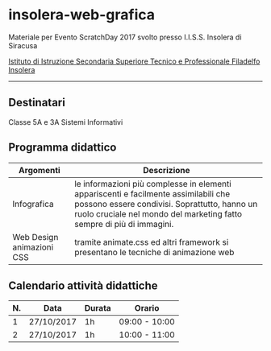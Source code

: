 # insolera-web-grafica
Materiale per Evento ScratchDay 2017 svolto presso I.I.S.S. Insolera di Siracusa

[Istituto di Istruzione Secondaria Superiore Tecnico e Professionale Filadelfo Insolera](http://www.istitutoinsolera.gov.it/)

---


## Destinatari

Classe 5A e 3A Sistemi Informativi

## Programma didattico

Argomenti |  Descrizione
--- |  ---
Infografica	| le informazioni più complesse in elementi appariscenti e facilmente assimilabili che possono essere condivisi. Soprattutto, hanno un ruolo cruciale nel mondo del marketing fatto sempre di più di immagini.
Web Design animazioni CSS |	tramite animate.css ed altri framework si presentano le tecniche di animazione web

## Calendario attività didattiche

N. | Data | Durata | Orario
--- | --- | --- | ---
1 | 27/10/2017 | 1h | 09:00 - 10:00
2 | 27/10/2017 | 1h | 10:00 - 11:00
